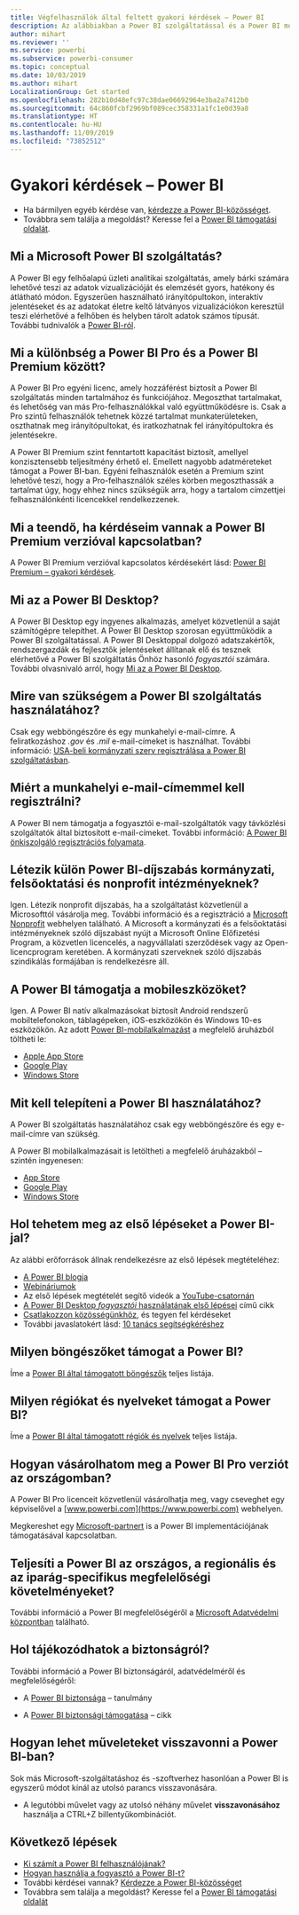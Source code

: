 ```yaml
---
title: Végfelhasználók által feltett gyakori kérdések – Power BI
description: Az alábbiakban a Power BI szolgáltatással és a Power BI mobilalkalmazásaival kapcsolatos gyakori kérdések és válaszok listáját tekintheti át.
author: mihart
ms.reviewer: ''
ms.service: powerbi
ms.subservice: powerbi-consumer
ms.topic: conceptual
ms.date: 10/03/2019
ms.author: mihart
LocalizationGroup: Get started
ms.openlocfilehash: 282b10d48efc97c38dae06692964e3ba2a7412b0
ms.sourcegitcommit: 64c860fcbf2969bf089cec358331a1fc1e0d39a8
ms.translationtype: HT
ms.contentlocale: hu-HU
ms.lasthandoff: 11/09/2019
ms.locfileid: "73852512"
---
```

# <a name="frequently-asked-questions-about-power-bi"></a>Gyakori kérdések – Power BI

* Ha bármilyen egyéb kérdése van, [kérdezze a Power BI-közösséget](https://community.powerbi.com/).
* Továbbra sem találja a megoldást? Keresse fel a [Power BI támogatási oldalát](https://powerbi.microsoft.com/support/).

## <a name="what-is-the-microsoft-power-bi-service"></a>Mi a Microsoft Power BI szolgáltatás?

A Power BI egy felhőalapú üzleti analitikai szolgáltatás, amely bárki számára lehetővé teszi az adatok vizualizációját és elemzését gyors, hatékony és átlátható módon. Egyszerűen használható irányítópultokon, interaktív jelentéseket és az adatokat életre keltő látványos vizualizációkon keresztül teszi elérhetővé a felhőben és helyben tárolt adatok számos típusát. További tudnivalók a [Power BI-ról](../fundamentals/power-bi-overview.md).

## <a name="whats-the-difference-between-power-bi-pro-and-power-bi-premium"></a>Mi a különbség a Power BI Pro és a Power BI Premium között?

A Power BI Pro egyéni licenc, amely hozzáférést biztosít a Power BI szolgáltatás minden tartalmához és funkciójához. Megoszthat tartalmakat, és lehetőség van más Pro-felhasználókkal való együttműködésre is. Csak a Pro szintű felhasználók tehetnek közzé tartalmat munkaterületeken, oszthatnak meg irányítópultokat, és iratkozhatnak fel irányítópultokra és jelentésekre.

A Power BI Premium szint fenntartott kapacitást biztosít, amellyel konzisztensebb teljesítmény érhető el. Emellett nagyobb adatméreteket támogat a Power BI-ban. Egyéni felhasználók esetén a Premium szint lehetővé teszi, hogy a Pro-felhasználók széles körben megoszthassák a tartalmat úgy, hogy ehhez nincs szükségük arra, hogy a tartalom címzettjei felhasználónkénti licencekkel rendelkezzenek.

## <a name="what-if-i-have-questions-about-power-bi-premium"></a>Mi a teendő, ha kérdéseim vannak a Power BI Premium verzióval kapcsolatban?

A Power BI Premium verzióval kapcsolatos kérdésekért lásd: [Power BI Premium – gyakori kérdések](../service-premium-faq.md).

## <a name="what-is-power-bi-desktop"></a>Mi az a Power BI Desktop?

A Power BI Desktop egy ingyenes alkalmazás, amelyet közvetlenül a saját számítógépre telepíthet. A Power BI Desktop szorosan együttműködik a Power BI szolgáltatással.  A Power BI Desktoppal dolgozó adatszakértők, rendszergazdák és fejlesztők jelentéseket állítanak elő és tesznek elérhetővé a Power BI szolgáltatás Önhöz hasonló *fogyasztói* számára. További olvasnivaló arról, hogy [Mi az a Power BI Desktop](../desktop-what-is-desktop.md).

## <a name="what-do-i-need-to-use-the-power-bi-service"></a>Mire van szükségem a Power BI szolgáltatás használatához?

Csak egy webböngészőre és egy munkahelyi e-mail-címre. A feliratkozáshoz *.gov* és *.mil* e-mail-címeket is használhat. További információ: [USA-beli kormányzati szerv regisztrálása a Power BI szolgáltatásban](../service-govus-signup.md).

## <a name="why-do-i-have-to-sign-up-with-my-work-email"></a>Miért a munkahelyi e-mail-címemmel kell regisztrálni?

A Power BI nem támogatja a fogyasztói e-mail-szolgáltatók vagy távközlési szolgáltatók által biztosított e-mail-címeket. További információ: [A Power BI önkiszolgáló regisztrációs folyamata](../service-self-service-signup-for-power-bi.md).

## <a name="is-government-academic-and-nonprofit-pricing-available-for-power-bi"></a>Létezik külön Power BI-díjszabás kormányzati, felsőoktatási és nonprofit intézményeknek?

Igen. Létezik nonprofit díjszabás, ha a szolgáltatást közvetlenül a Microsofttól vásárolja meg. További információ és a regisztráció a [Microsoft Nonprofit](https://www.microsoft.com/nonprofits/power-bi) webhelyen található. A Microsoft a kormányzati és a felsőoktatási intézményeknek szóló díjszabást nyújt a Microsoft Online Előfizetési Program, a közvetlen licencelés, a nagyvállalati szerződések vagy az Open-licencprogram keretében. A kormányzati szerveknek szóló díjszabás szindikálás formájában is rendelkezésre áll.

## <a name="does-power-bi-support-mobile-devices"></a>A Power BI támogatja a mobileszközöket?

Igen. A Power BI natív alkalmazásokat biztosít Android rendszerű mobiltelefonokon, táblagépeken, iOS-eszközökön és Windows 10-es eszközökön. Az adott [Power BI-mobilalkalmazást](https://powerbi.microsoft.com/mobile) a megfelelő áruházból töltheti le:  

* [Apple App Store](https://go.microsoft.com/fwlink/?LinkId=526218)
* [Google Play](https://go.microsoft.com/fwlink/?LinkID=544867&clcid=0x409)
* [Windows Store](https://go.microsoft.com/fwlink/?LinkId=526478)

## <a name="what-do-i-need-to-install-to-use-power-bi"></a>Mit kell telepíteni a Power BI használatához?

A Power BI szolgáltatás használatához csak egy webböngészőre és egy e-mail-címre van szükség.

A Power BI mobilalkalmazásait is letöltheti a megfelelő áruházakból – szintén ingyenesen:

* [App Store](https://go.microsoft.com/fwlink/?LinkId=526218)
* [Google Play](https://go.microsoft.com/fwlink/?LinkID=544867&clcid=0x409)
* [Windows Store](https://go.microsoft.com/fwlink/?LinkId=526478)

## <a name="where-do-i-get-started-with-power-bi"></a>Hol tehetem meg az első lépéseket a Power BI-jal?

Az alábbi erőforrások állnak rendelkezésre az első lépések megtételéhez:

* [A Power BI blogja](https://blogs.msdn.com/b/powerbi/)
* [Webináriumok](../webinars.md)
* Az első lépések megtételét segítő videók a [YouTube-csatornán](https://www.youtube.com/user/mspowerbi)
* [A Power BI Desktop *fogyasztói* használatának első lépései](power-bi-consumer-landing.md) című cikk
* [Csatlakozzon közösségünkhöz](https://community.powerbi.com/), és tegyen fel kérdéseket
* További javaslatokért lásd: [10 tanács segítségkéréshez](../service-tips-for-finding-help.md)

## <a name="what-browsers-does-power-bi-support"></a>Milyen böngészőket támogat a Power BI?

Íme a [Power BI által támogatott böngészők](../service-browser-support.md) teljes listája.

## <a name="what-regions-and-languages-does-power-bi-support"></a>Milyen régiókat és nyelveket támogat a Power BI?

Íme a [Power BI által támogatott régiók és nyelvek](../supported-languages-countries-regions.md) teljes listája.

## <a name="how-can-i-buy-power-bi-pro-in-my-country"></a>Hogyan vásárolhatom meg a Power BI Pro verziót az országomban?

A Power BI Pro licenceit közvetlenül vásárolhatja meg, vagy cseveghet egy képviselővel a [www.powerbi.com](https://www.powerbi.com) webhelyen.

Megkereshet egy [Microsoft-partnert](https://partner.microsoft.com/) is a Power BI implementációjának támogatásával kapcsolatban.

## <a name="does-power-bi-meet-national-regional-and-industry-specific-compliance-requirements"></a>Teljesíti a Power BI az országos, a regionális és az iparág-specifikus megfelelőségi követelményeket?

További információ a Power BI megfelelőségéről a [Microsoft Adatvédelmi központban](https://go.microsoft.com/fwlink/?LinkId=785324) található.

## <a name="where-can-i-learn-more-about-security"></a>Hol tájékozódhatok a biztonságról?

További információ a Power BI biztonságáról, adatvédelméről és megfelelőségéről:

* A [Power BI biztonsága](https://go.microsoft.com/fwlink/?LinkId=829185) – tanulmány

* A [Power BI biztonsági támogatása](../service-admin-power-bi-security.md) – cikk

## <a name="how-do-i-undo-in-power-bi"></a>Hogyan lehet műveleteket visszavonni a Power BI-ban?

Sok más Microsoft-szolgáltatáshoz és -szoftverhez hasonlóan a Power BI is egyszerű módot kínál az utolsó parancs visszavonására.

* A legutóbbi művelet vagy az utolsó néhány művelet **visszavonásához** használja a CTRL+Z billentyűkombinációt.

## <a name="next-steps"></a>Következő lépések

* [Ki számít a Power BI felhasználójának?](end-user-consumer.md)
* [Hogyan használja a fogyasztó a Power BI-t?](end-user-reading-view.md)
* További kérdései vannak? [Kérdezze a Power BI-közösséget](https://community.powerbi.com/)
* Továbbra sem találja a megoldást? Keresse fel a [Power BI támogatási oldalát](https://powerbi.microsoft.com/support/)